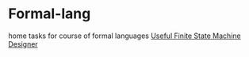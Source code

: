# Formal-lang
home tasks for course of formal languages
[Useful Finite State Machine Designer](http://madebyevan.com/fsm/) 
